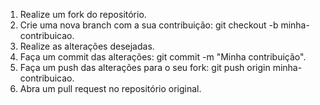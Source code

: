
1. Realize um fork do repositório.
2. Crie uma nova branch com a sua contribuição: git checkout -b minha-contribuicao.
3. Realize as alterações desejadas.
4. Faça um commit das alterações: git commit -m "Minha contribuição".
5. Faça um push das alterações para o seu fork: git push origin minha-contribuicao.
6. Abra um pull request no repositório original.